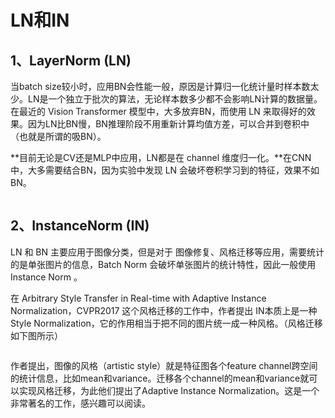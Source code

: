 # LN和IN

## 1、LayerNorm (LN)

当batch size较小时，应用BN会性能一般，原因是计算归一化统计量时样本数太少。LN是一个独立于批次的算法，无论样本数多少都不会影响LN计算的数据量。在最近的 Vision Transformer 模型中，大多放弃BN，而使用 LN 来取得好的效果。因为LN比BN慢，BN推理阶段不用重新计算均值方差，可以合并到卷积中（也就是所谓的吸BN）。

**目前无论是CV还是MLP中应用，LN都是在 channel 维度归一化。**在CNN中，大多需要结合BN，因为实验中发现 LN 会破坏卷积学习到的特征，效果不如 BN。

<figure><img src="https://img-blog.csdnimg.cn/dc99259f6fe1470aa1aedcc39caed1e1.jpeg" alt=""><figcaption></figcaption></figure>

## 2、InstanceNorm (IN)

LN 和 BN 主要应用于图像分类，但是对于 图像修复、风格迁移等应用，需要统计的是单张图片的信息，Batch Norm 会破坏单张图片的统计特性，因此一般使用 Instance Norm 。

在 Arbitrary Style Transfer in Real-time with Adaptive Instance Normalization，CVPR2017 这个风格迁移的工作中，作者提出 IN本质上是一种Style Normalization，它的作用相当于把不同的图片统一成一种风格。（风格迁移如下图所示）

<figure><img src="https://img-blog.csdnimg.cn/8be504d5614840a790eb891da9e9d524.jpeg" alt=""><figcaption></figcaption></figure>

作者提出，图像的风格（artistic style）就是特征图各个feature channel跨空间的统计信息，比如mean和variance。迁移各个channel的mean和variance就可以实现风格迁移，为此他们提出了Adaptive Instance Normalization。这是一个非常著名的工作，感兴趣可以阅读。
